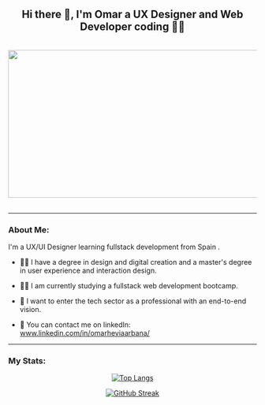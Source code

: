 <div align ="center">
  <h2>Hi there 👋,  I'm <strong>Omar</strong> a UX Designer and Web Developer coding 👨‍💻 </h2><br>
    <img src="https://media.giphy.com/media/dWesBcTLavkZuG35MI/giphy.gif" width="600" height="300"/>
</div><br>

---
###  About Me:

I'm a UX/UI Designer learning fullstack development from Spain .

- 👨‍🎓 I have a degree in design and digital creation and a master's degree in user experience and interaction design.

- 👨‍💻 I am currently studying a fullstack web development bootcamp.

- 🚀 I want to enter the tech sector as a professional with an end-to-end vision.

- 📧 You can contact me on linkedIn: <a href="https://www.linkedin.com/in/omarheviaarbana/"> www.linkedin.com/in/omarheviaarbana/</a>

---
###  My Stats:

<div align= "center">

[![Top Langs](https://github-readme-stats.vercel.app/api/top-langs/?username=UxerDevCoding&layout=compact&theme=vision-friendly-dark)](https://github.com/anuraghazra/github-readme-stats)<br>

[![GitHub Streak](http://github-readme-streak-stats.herokuapp.com?user=UxerDevCoding&theme=dark&hide_border=true&date_format=M%20j%5B%2C%20Y%5D)](https://git.io/streak-stats)

</div>
